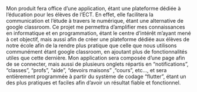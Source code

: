 Mon produit fera office d’une application, étant une plateforme dédiée à l’éducation pour les élèves de l’ECT. En effet, elle facilitera la communication  et l’étude à travers le numérique, étant une alternative de google classroom. Ce projet me permettra d’amplifier mes connaissances en informatique et en programmation, étant le centre d’intérêt m’ayant mené à cet objectif, mais aussi afin de créer une plateforme dédiée aux élèves de notre école afin de la rendre plus pratique que celle que nous utilisons communément étant google classroom, en ajoutant plus de fonctionnalités utiles que cette dernière. Mon application sera composée d’une page afin de se connecter, mais aussi de plusieurs onglets répartis en “notifications”, “classes”, “profs”, “aide”, “devoirs maisons” ,“cours”, etc…, et sera entièrement programmée à partir du système de codage “flutter”, étant un des plus pratiques et faciles afin d’avoir un résultat fiable et fonctionnel.  
